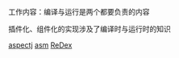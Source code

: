工作内容：编译与运行是两个都要负责的内容

插件化、组件化的实现涉及了编译时与运行时的知识

[aspectj](https://www.eclipse.org/aspectj/)
[asm](https://asm.ow2.io/index.html)
[ReDex](https://github.com/facebook/redex)